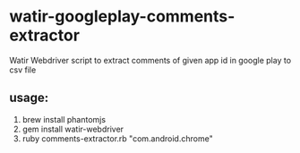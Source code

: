 # watir-googleplay-comments-extractor
Watir Webdriver script to extract comments of given app
id in google play to csv file

## usage:
1) brew install phantomjs
2) gem install watir-webdriver
3) ruby comments-extractor.rb "com.android.chrome"
